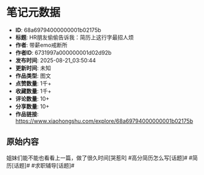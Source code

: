# 笔记元数据

- **ID**: 68a69794000000001b02175b
- **标题**: HR朋友偷偷告诉我：简历上这行字最招人烦
- **作者**: 带薪emo戒断所
- **作者ID**: 6731997a000000001d02d92b
- **发布时间**: 2025-08-21_03:50:44
- **更新时间**: 未知
- **作品类型**: 图文
- **点赞数量**: 1千+
- **收藏数量**: 1千+
- **评论数量**: 10+
- **分享数量**: 10+
- **作品链接**: https://www.xiaohongshu.com/explore/68a69794000000001b02175b

## 原始内容

姐妹们能不能也看看上一篇，做了很久时间[哭惹R]
#高分简历怎么写[话题]# #简历[话题]# #求职辅导[话题]#
